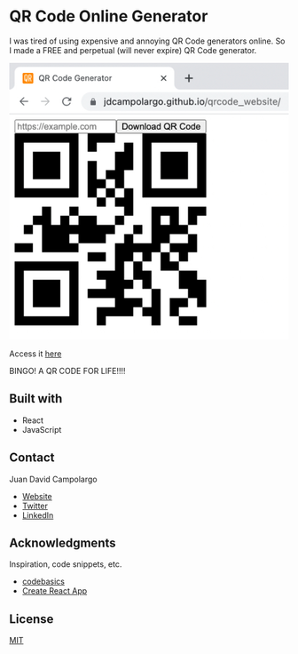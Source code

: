 # QR Code Online Generator
I was tired of using expensive and annoying QR Code generators online. So I made a FREE and perpetual (will never expire) QR Code generator.

![alt text](https://github.com/jdcampolargo/qrcode_website/blob/main/src/Screen%20Shot%202021-12-21%20at%203.22.47%20PM%20(1).jpg)


Access it [here](https://jdcampolargo.github.io/qrcode_website/)

BINGO! A QR CODE FOR LIFE!!!! 

## Built with
* React
* JavaScript

## Contact

Juan David Campolargo
* [Website](https://juandavidcampolargo.com/contact)
* [Twitter](https://twitter.com/jdcampolargo)
* [LinkedIn](https://linkedin.com/in/jdcampolargo)


## Acknowledgments
Inspiration, code snippets, etc.

* [codebasics](https://www.youtube.com/channel/UCgGf1eq52dPTVuf1Njb57Hw)
* [Create React App](https://create-react-app.dev/)


## License
[MIT](https://choosealicense.com/licenses/mit/)

